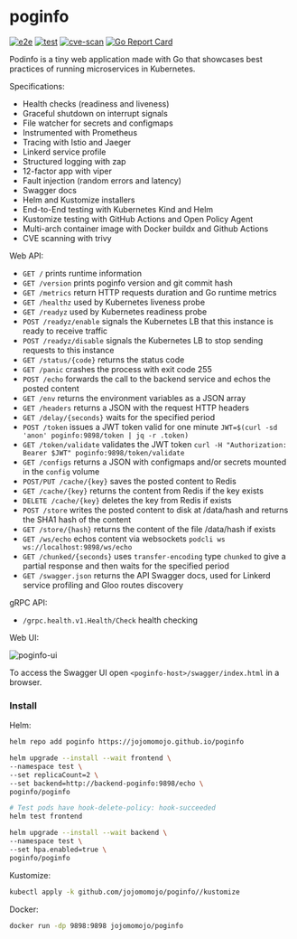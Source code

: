 # poginfo

[![e2e](https://github.com/jojomomojo/poginfo/workflows/e2e/badge.svg)](https://github.com/jojomomojo/poginfo/blob/master/.github/workflows/e2e.yml)
[![test](https://github.com/jojomomojo/poginfo/workflows/test/badge.svg)](https://github.com/jojomomojo/poginfo/blob/master/.github/workflows/test.yml)
[![cve-scan](https://github.com/jojomomojo/poginfo/workflows/cve-scan/badge.svg)](https://github.com/jojomomojo/poginfo/blob/master/.github/workflows/cve-scan.yml)
[![Go Report Card](https://goreportcard.com/badge/github.com/jojomomojo/poginfo)](https://goreportcard.com/report/github.com/jojomomojo/poginfo)

Podinfo is a tiny web application made with Go that showcases best practices of running microservices in Kubernetes.

Specifications:

* Health checks (readiness and liveness)
* Graceful shutdown on interrupt signals
* File watcher for secrets and configmaps
* Instrumented with Prometheus
* Tracing with Istio and Jaeger
* Linkerd service profile
* Structured logging with zap 
* 12-factor app with viper
* Fault injection (random errors and latency)
* Swagger docs
* Helm and Kustomize installers
* End-to-End testing with Kubernetes Kind and Helm
* Kustomize testing with GitHub Actions and Open Policy Agent
* Multi-arch container image with Docker buildx and Github Actions
* CVE scanning with trivy

Web API:

* `GET /` prints runtime information
* `GET /version` prints poginfo version and git commit hash 
* `GET /metrics` return HTTP requests duration and Go runtime metrics
* `GET /healthz` used by Kubernetes liveness probe
* `GET /readyz` used by Kubernetes readiness probe
* `POST /readyz/enable` signals the Kubernetes LB that this instance is ready to receive traffic
* `POST /readyz/disable` signals the Kubernetes LB to stop sending requests to this instance
* `GET /status/{code}` returns the status code
* `GET /panic` crashes the process with exit code 255
* `POST /echo` forwards the call to the backend service and echos the posted content 
* `GET /env` returns the environment variables as a JSON array
* `GET /headers` returns a JSON with the request HTTP headers
* `GET /delay/{seconds}` waits for the specified period
* `POST /token` issues a JWT token valid for one minute `JWT=$(curl -sd 'anon' poginfo:9898/token | jq -r .token)`
* `GET /token/validate` validates the JWT token `curl -H "Authorization: Bearer $JWT" poginfo:9898/token/validate`
* `GET /configs` returns a JSON with configmaps and/or secrets mounted in the `config` volume
* `POST/PUT /cache/{key}` saves the posted content to Redis
* `GET /cache/{key}` returns the content from Redis if the key exists
* `DELETE /cache/{key}` deletes the key from Redis if exists
* `POST /store` writes the posted content to disk at /data/hash and returns the SHA1 hash of the content
* `GET /store/{hash}` returns the content of the file /data/hash if exists
* `GET /ws/echo` echos content via websockets `podcli ws ws://localhost:9898/ws/echo`
* `GET /chunked/{seconds}` uses `transfer-encoding` type `chunked` to give a partial response and then waits for the specified period
* `GET /swagger.json` returns the API Swagger docs, used for Linkerd service profiling and Gloo routes discovery

gRPC API:

* `/grpc.health.v1.Health/Check` health checking

Web UI:

![poginfo-ui](https://raw.githubusercontent.com/jojomomojo/poginfo/gh-pages/screens/poginfo-ui-v3.png)

To access the Swagger UI open `<poginfo-host>/swagger/index.html` in a browser.

### Install

Helm:

```bash
helm repo add poginfo https://jojomomojo.github.io/poginfo

helm upgrade --install --wait frontend \
--namespace test \
--set replicaCount=2 \
--set backend=http://backend-poginfo:9898/echo \
poginfo/poginfo

# Test pods have hook-delete-policy: hook-succeeded
helm test frontend

helm upgrade --install --wait backend \
--namespace test \
--set hpa.enabled=true \
poginfo/poginfo
```

Kustomize:

```bash
kubectl apply -k github.com/jojomomojo/poginfo//kustomize
```

Docker:

```bash
docker run -dp 9898:9898 jojomomojo/poginfo
```
